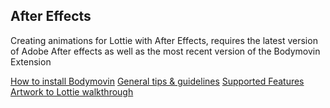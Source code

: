 ## After Effects

Creating animations for Lottie with After Effects, requires the latest version of Adobe After effects as well as the most recent version of the Bodymovin Extension

[How to install Bodymovin](/bodymovin-installation.md)
[General tips & guidelines](/general-tips.md)
[Supported Features](/supported-features.md)
[Artwork to Lottie walkthrough](/artwork-to-lottie-walkthrough.md)
